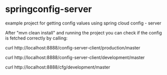 # springconfig-server
example project for getting config values using spring cloud config - server

After "mvn clean install" and running the project you can check if the config is fetched correctly by calling:

curl http://localhost:8888/config-server-client/production/master

curl http://localhost:8888/config-server-client/development/master

curl http://localhost:8888/cfg/development/master
